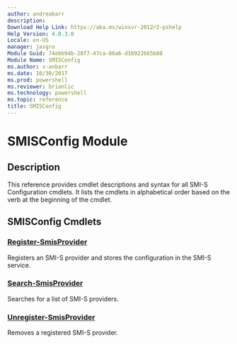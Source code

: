 ```yaml
---
author: andreabarr
description: 
Download Help Link: https://aka.ms/winsvr-2012r2-pshelp
Help Version: 4.0.3.0
Locale: en-US
manager: jasgro
Module Guid: 74ebb94b-28f7-47ca-86a6-d16922665b88
Module Name: SMISConfig
ms.author: v-anbarr
ms.date: 10/30/2017
ms.prod: powershell
ms.reviewer: brianlic
ms.technology: powershell
ms.topic: reference
title: SMISConfig
---
```


# SMISConfig Module
## Description
This reference provides cmdlet descriptions and syntax for all SMI-S Configuration cmdlets. It lists the cmdlets in alphabetical order based on the verb at the beginning of the cmdlet.

## SMISConfig Cmdlets
### [Register-SmisProvider](./Register-SmisProvider.md)
Registers an SMI-S provider and stores the configuration in the SMI-S service.

### [Search-SmisProvider](./Search-SmisProvider.md)
Searches for a list of SMI-S providers.

### [Unregister-SmisProvider](./Unregister-SmisProvider.md)
Removes a registered SMI-S provider.


